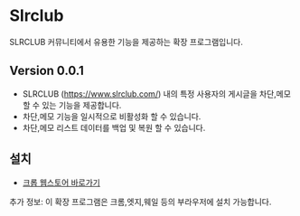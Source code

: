 # Slrclub


SLRCLUB 커뮤니티에서 유용한 기능을 제공하는 확장 프로그램입니다.

## Version 0.0.1
- SLRCLUB (https://www.slrclub.com/) 내의 특정 사용자의 게시글을 차단,메모 할 수 있는 기능을 제공합니다.
- 차단,메모 기능을 일시적으로 비활성화 할 수 있습니다.
- 차단,메모 리스트 데이터를 백업 및 복원 할 수 있습니다.

## 설치
- [크롭 웹스토어 바로가기](https://chromewebstore.google.com/detail/kadhpddmpkggmddeokfaiepjigojggfj?utm_source=item-share-cb)

추가 정보: 이 확장 프로그램은 크롬,엣지,웨일 등의 부라우저에 설치 가능합니다.
